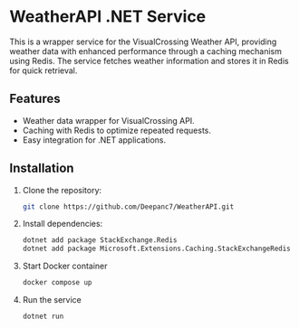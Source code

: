 # WeatherAPI .NET Service

This is a wrapper service for the VisualCrossing Weather API, providing weather data with enhanced performance through a caching mechanism using Redis. The service fetches weather information and stores it in Redis for quick retrieval.

## Features
- Weather data wrapper for VisualCrossing API.
- Caching with Redis to optimize repeated requests.
- Easy integration for .NET applications.

## Installation
1. Clone the repository:
   ```bash
   git clone https://github.com/Deepanc7/WeatherAPI.git
2. Install dependencies:
   ```bash
   dotnet add package StackExchange.Redis
   dotnet add package Microsoft.Extensions.Caching.StackExchangeRedis
3. Start Docker container
   ```bash
   docker compose up
4. Run the service
   ```bash
   dotnet run
